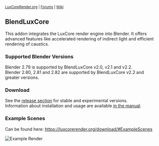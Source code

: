 <sup> [LuxCoreRender.org](https://luxcorerender.org/) | [Forums](https://forums.luxcorerender.org/) | [Wiki](http://wiki.luxcorerender.org/LuxCoreRender_Wiki) </sup>

## BlendLuxCore

This addon integrates the LuxCore render engine into Blender. It offers advanced features like accelerated rendering of indirect light and efficient rendering of caustics.

### Supported Blender Versions

Blender 2.79 is supported by BlendLuxCore v2.0, v2.1 and v2.2.  
Blender 2.80, 2.81 and 2.82 are supported by BlendLuxCore v2.2 and greater versions.

### Download

See the [release section](https://github.com/LuxCoreRender/BlendLuxCore/releases) for stable and experimental versions.  
Information about installation and usage are available [in the manual](https://wiki.luxcorerender.org/Category:BlendLuxCore).

### Example Scenes

Can be found here: https://luxcorerender.org/download/#ExampleScenes

![Example Render](https://luxcorerender.org/wp-content/uploads/2019/10/dark_mode.jpg)
